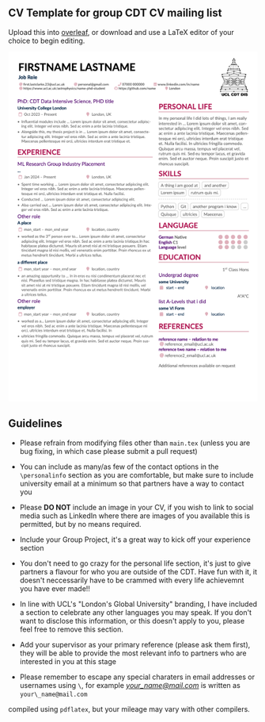 ## CV Template for group CDT CV mailing list

Upload this into [overleaf](https://www.overleaf.com), or download and use a LaTeX editor of your choice to begin editing.

![Preview Compile](./images/preview.png)

## Guidelines
- Please refrain from modifying files other than `main.tex` (unless you are bug fixing, in which case please submit a pull request)

- You can include as many/as few of the contact options in the `\personalinfo` section as you are comfortable, but make sure to include university email at a minimum so that partners have a way to contact you

- Please **DO NOT** include an image in your CV, if you wish to link to social media such as LinkedIn where there are images of you available this is permitted, but by no means required.

- Include your Group Project, it's a great way to kick off your experience section

- You don't need to go crazy for the personal life section, it's just to give partners a flavour for who you are outside of the CDT. Have fun with it, it doesn't neccessarily have to be crammed with every life achievemnt you have ever made!!

- In line with UCL's "London's Global University" branding, I have included a section to celebrate any other languages you may speak. If you don't want to disclose this information, or this doesn't apply to you, please feel free to remove this section.

- Add your supervisor as your primary reference (please ask them first), they will be able to provide the most relevant info to partners who are interested in you at this stage

- Please remember to escape any special charaters in email addresses or usernames using `\`, for example *your_name@mail.com* is written as `your\_name@mail.com`


 

compiled using `pdflatex`, but your mileage may vary with other compilers.
